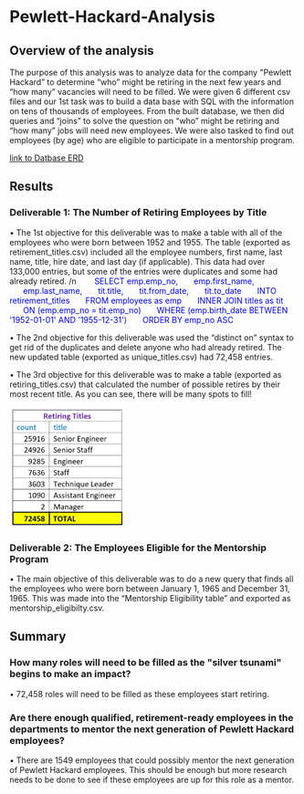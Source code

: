 # Pewlett-Hackard-Analysis
## Overview of the analysis
The purpose of this analysis was to analyze data for the company "Pewlett Hackard” to determine “who” might be retiring in the next few years and “how many” vacancies will need to be filled.  We were given 6 different csv files and our 1st task was to build a data base with SQL with the information on tens of thousands of employees.  From the built database, we then did queries and “joins” to solve the question on “who” might be retiring and “how many” jobs will need new employees.   We were also tasked to find out employees (by age) who are eligible to participate in a mentorship program. 

[link to Datbase ERD](pngs/EmployeeDB.png)

## Results
### Deliverable 1: The Number of Retiring Employees by Title
•	The 1st objective for this deliverable was to make a table with all of the employees who were born between 1952 and 1955.  The table (exported as retirement_titles.csv) included all the employee numbers, first name, last name, title, hire date, and last day (if applicable). This data had over 133,000 entries, but some of the entries were duplicates and some had already retired. /n
<span style="color:blue">
&nbsp;&nbsp;&nbsp;&nbsp;&nbsp;&nbsp;	SELECT emp.emp_no, 
	&nbsp;&nbsp;&nbsp;&nbsp;&nbsp;&nbsp;emp.first_name, 
	&nbsp;&nbsp;&nbsp;&nbsp;&nbsp;&nbsp;emp.last_name,
	&nbsp;&nbsp;&nbsp;&nbsp;&nbsp;&nbsp;tit.title,
	&nbsp;&nbsp;&nbsp;&nbsp;&nbsp;&nbsp;tit.from_date,
	&nbsp;&nbsp;&nbsp;&nbsp;&nbsp;&nbsp;tit.to_date
&nbsp;&nbsp;&nbsp;&nbsp;&nbsp;&nbsp;INTO retirement_titles
&nbsp;&nbsp;&nbsp;&nbsp;&nbsp;&nbsp;FROM employees as emp
&nbsp;&nbsp;&nbsp;&nbsp;&nbsp;&nbsp;INNER JOIN titles as tit
&nbsp;&nbsp;&nbsp;&nbsp;&nbsp;&nbsp;ON (emp.emp_no = tit.emp_no)
&nbsp;&nbsp;&nbsp;&nbsp;&nbsp;&nbsp;WHERE (emp.birth_date BETWEEN '1952-01-01' AND '1955-12-31')
&nbsp;&nbsp;&nbsp;&nbsp;&nbsp;&nbsp;ORDER BY emp_no ASC </span> 


•	The 2nd objective for this deliverable was used the “distinct on” syntax to get rid of the duplicates and delete anyone who had already retired.  The new updated table (exported as  unique_titles.csv) had 72,458 entries.

•	The 3rd objective for this deliverable was to make a table (exported as retiring_titles.csv) that calculated the number of possible retires by their most recent title.  As you can see, there will be many spots to fill! 

![](pngs/retiring_titles.png)


### Deliverable 2: The Employees Eligible for the Mentorship Program
•	The main objective of this deliverable was to do a new query that finds all the employees who were born between January 1, 1965 and December 31, 1965.  This was made into the “Mentorship Eligibility table” and exported as mentorship_eligibilty.csv.

## Summary

### How many roles will need to be filled as the "silver tsunami" begins to make an impact?
•	72,458 roles will need to be filled as these employees start retiring. 

### Are there enough qualified, retirement-ready employees in the departments to mentor the next generation of Pewlett Hackard employees?
•	There are 1549 employees that could possibly mentor the next generation of Pewlett Hackard employees.  This should be enough but more research needs to be done to see if these employees are up for this role as a mentor. 
